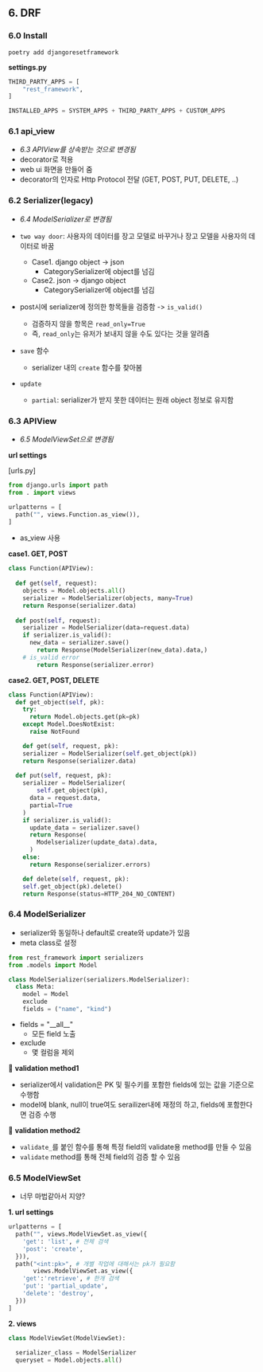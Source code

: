 ## 6. DRF

### 6.0 Install

```
poetry add djangoresetframework
```

**settings.py**

```python
THIRD_PARTY_APPS = [
    "rest_framework",
]

INSTALLED_APPS = SYSTEM_APPS + THIRD_PARTY_APPS + CUSTOM_APPS
```

### 6.1 api_view

- *6.3 APIView를 상속받는 것으로 변경됨*
- decorator로 적용
- web ui 화면을 만들어 줌
- decorator의 인자로 Http Protocol 전달 (GET, POST, PUT, DELETE, ..)

### 6.2 Serializer(legacy)

- *6.4 ModelSerializer로 변경됨*
- `two way door`: 사용자의 데이터를 장고 모델로 바꾸거나 장고 모델을 사용자의 데이터로 바꿈
  - Case1. django object -> json
    - CategorySerializer에 object를 넘김
  - Case2. json -> django object
    - CategorySerializer에 object를 넘김

- post시에 serializer에 정의한 항목들을 검증함 -> `is_valid()`
  - 검증하지 않을 항목은 `read_only=True`
  - 즉, `read_only`는 유저가 보내지 않을 수도 있다는 것을 알려줌
- `save` 함수
  - serializer 내의 `create` 함수를 찾아봄

- `update`
  - `partial`: serializer가 받지 못한 데이터는 원래 object 정보로 유지함


### 6.3 APIView

- *6.5 ModelViewSet으로 변경됨*

**url settings**

[urls.py]

```python
from django.urls import path
from . import views

urlpatterns = [
  path("", views.Function.as_view()),
]
```

- as_view 사용

**case1. GET, POST**

```python
class Function(APIView):
  
  def get(self, request):
    objects = Model.objects.all()
    serializer = ModelSerializer(objects, many=True)
    return Response(serializer.data)
  
  def post(self, request):
    serializer = ModelSerializer(data=request.data)
    if serializer.is_valid():
      new_data = serializer.save()
    	return Response(ModelSerializer(new_data).data,)
  	# is_valid error
    	return Response(serializer.error)
```

**case2. GET, POST, DELETE**

```python
class Function(APIView):
  def get_object(self, pk):
    try:
      return Model.objects.get(pk=pk)
    except Model.DoesNotExist:
      raise NotFound

	def get(self, request, pk):
    serializer = ModelSerializer(self.get_object(pk))
    return Response(serializer.data)
  
  def put(self, request, pk):
    serializer = ModelSerializer(
    	self.get_object(pk),
      data = request.data,
      partial=True
    )
    if serializer.is_valid():
      update_data = serializer.save()
      return Response(
        Modelserializer(update_data).data,
      )
    else:
      return Response(serializer.errors)

	def delete(self, request, pk):
    self.get_object(pk).delete()
    return Response(status=HTTP_204_NO_CONTENT)
```

### 6.4 ModelSerializer

- serializer와 동일하나 default로 create와 update가 있음
- meta class로 설정

```python
from rest_framework import serializers
from .models import Model

class ModelSerializer(serializers.ModelSerializer):
  class Meta:
    model = Model
    exclude
    fields = ("name", "kind")
```

- fields = "\_\_all\_\_"
  - 모든 field 노출
- exclude
  - 몇 컬럼을 제외

📌 **validation method1**

- serializer에서 validation은 PK 및 필수키를 포함한 fields에 있는 값을 기준으로 수행함
- model에 blank, null이 true여도 serailizer내에 재정의 하고, fields에 포함한다면 검증 수행

📌 **validation method2**

- `validate_`를 붙인 함수를 통해 특정 field의 validate용 method를 만들 수 있음
- `validate` method를 통해 전체 field의 검증 할 수 있음

### 6.5 ModelViewSet

- 너무 마법같아서 지양?

**1. url settings**

```python
urlpatterns = [
  path("", views.ModelViewSet.as_view({
    'get': 'list', # 전체 검색
    'post': 'create',
  })),
  path("<int:pk>", # 개별 작업에 대해서는 pk가 필요함
       views.ModelViewSet.as_view({
    'get':'retrieve', # 한개 검색
    'put': 'partial_update',
    'delete': 'destroy',
  }))
]
```

**2. views**

```python
class ModelViewSet(ModelViewSet):
  
  serializer_class = ModelSerializer
  queryset = Model.objects.all()
```

